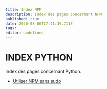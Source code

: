 ```yaml
---
title: Index NPM
description: Index des pages concernant NPM
published: true
date: 2020-08-06T17:41:39.711Z
tags: 
editor: undefined
---
```


# INDEX PYTHON

Index des pages concernant Python.

- [Utiliser NPM sans sudo](/npm/npm_sans_sudo)